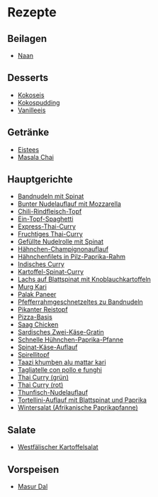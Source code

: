 Rezepte
=======

Beilagen
--------

* <a href="Beilagen/Naan.md">Naan</a>


Desserts
--------

* <a href="Desserts/Kokoseis.md">Kokoseis</a>
* <a href="Desserts/Kokospudding.md">Kokospudding</a>
* <a href="Desserts/Vanilleeis.md">Vanilleeis</a>


Getränke
--------

* <a href="Getränke/Eistees.md">Eistees</a>
* <a href="Getränke/Masala Chai.md">Masala Chai</a>


Hauptgerichte
-------------

* <a href="Hauptgerichte/Bandnudeln mit Spinat.md">Bandnudeln mit Spinat</a>
* <a href="Hauptgerichte/Bunter Nudelauflauf mit Mozzarella.md">Bunter Nudelauflauf mit Mozzarella</a>
* <a href="Hauptgerichte/Chili-Rindfleisch-Topf.md">Chili-Rindfleisch-Topf</a>
* <a href="Hauptgerichte/Ein-Topf-Spaghetti.md">Ein-Topf-Spaghetti</a>
* <a href="Hauptgerichte/Express-Thai-Curry.md">Express-Thai-Curry</a>
* <a href="Hauptgerichte/Fruchtiges Thai-Curry.md">Fruchtiges Thai-Curry</a>
* <a href="Hauptgerichte/Gefüllte Nudelrolle mit Spinat.md">Gefüllte Nudelrolle mit Spinat</a>
* <a href="Hauptgerichte/Hähnchen-Champignonauflauf.md">Hähnchen-Champignonauflauf</a>
* <a href="Hauptgerichte/Hähnchenfilets in Pilz-Paprika-Rahm.md">Hähnchenfilets in Pilz-Paprika-Rahm</a>
* <a href="Hauptgerichte/Indisches Curry.md">Indisches Curry</a>
* <a href="Hauptgerichte/Kartoffel-Spinat-Curry.md">Kartoffel-Spinat-Curry</a>
* <a href="Hauptgerichte/Lachs auf Blattspinat mit Knoblauchkartoffeln.md">Lachs auf Blattspinat mit Knoblauchkartoffeln</a>
* <a href="Hauptgerichte/Murg Kari.md">Murg Kari</a>
* <a href="Hauptgerichte/Palak Paneer.md">Palak Paneer</a>
* <a href="Hauptgerichte/Pfefferrahmgeschnetzeltes zu Bandnudeln.md">Pfefferrahmgeschnetzeltes zu Bandnudeln</a>
* <a href="Hauptgerichte/Pikanter Reistopf.md">Pikanter Reistopf</a>
* <a href="Hauptgerichte/Pizza-Basis.md">Pizza-Basis</a>
* <a href="Hauptgerichte/Saag Chicken.md">Saag Chicken</a>
* <a href="Hauptgerichte/Sardisches Zwei-Käse-Gratin.md">Sardisches Zwei-Käse-Gratin</a>
* <a href="Hauptgerichte/Schnelle Hühnchen-Paprika-Pfanne.md">Schnelle Hühnchen-Paprika-Pfanne</a>
* <a href="Hauptgerichte/Spinat-Käse-Auflauf.md">Spinat-Käse-Auflauf</a>
* <a href="Hauptgerichte/Spirellitopf.md">Spirellitopf</a>
* <a href="Hauptgerichte/Taazi khumben alu mattar kari.md">Taazi khumben alu mattar kari</a>
* <a href="Hauptgerichte/Tagliatelle con pollo e funghi.md">Tagliatelle con pollo e funghi</a>
* <a href="Hauptgerichte/Thai Curry (grün).md">Thai Curry (grün)</a>
* <a href="Hauptgerichte/Thai Curry (rot).md">Thai Curry (rot)</a>
* <a href="Hauptgerichte/Thunfisch-Nudelauflauf.md">Thunfisch-Nudelauflauf</a>
* <a href="Hauptgerichte/Tortellini-Auflauf mit Blattspinat und Paprika.md">Tortellini-Auflauf mit Blattspinat und Paprika</a>
* <a href="Hauptgerichte/Wintersalat (Afrikanische Paprikapfanne).md">Wintersalat (Afrikanische Paprikapfanne)</a>


Salate
------

* <a href="Salate/Westfälischer Kartoffelsalat.md">Westfälischer Kartoffelsalat</a>


Vorspeisen
----------

* <a href="Vorspeisen/Masur Dal.md">Masur Dal</a>
